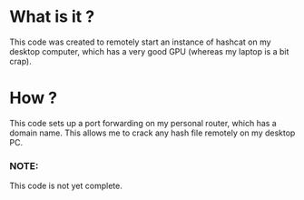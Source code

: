 # What is it ?

This code was created to remotely start an instance of hashcat on my desktop computer, which has a very good GPU (whereas my laptop is a bit crap).

# How ?
This code sets up a port forwarding on my personal router, which has a domain name. This allows me to crack any hash file remotely on my desktop PC.

### NOTE:
This code is not yet complete.
